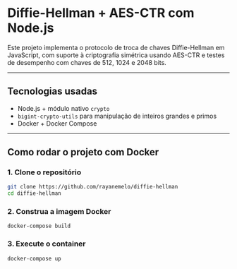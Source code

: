 # Diffie-Hellman + AES-CTR com Node.js

Este projeto implementa o protocolo de troca de chaves Diffie-Hellman em JavaScript, com suporte à criptografia simétrica usando AES-CTR e testes de desempenho com chaves de 512, 1024 e 2048 bits.

---

## Tecnologias usadas

- Node.js + módulo nativo `crypto`
- `bigint-crypto-utils` para manipulação de inteiros grandes e primos
- Docker + Docker Compose

---

## Como rodar o projeto com Docker

### 1. Clone o repositório

```bash
git clone https://github.com/rayanemelo/diffie-hellman
cd diffie-hellman
```

### 2. Construa a imagem Docker
```
docker-compose build
```

### 3. Execute o container
```
docker-compose up
```